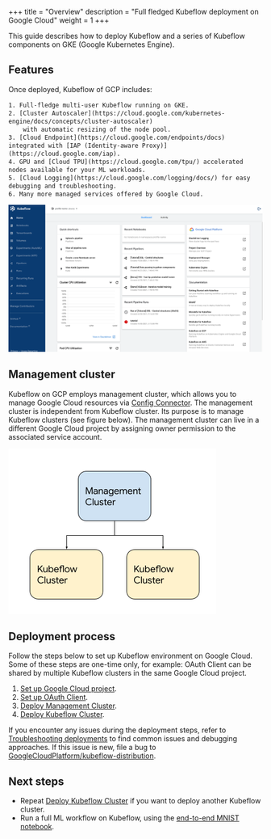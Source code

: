 +++
title = "Overview"
description = "Full fledged Kubeflow deployment on Google Cloud"
weight = 1
+++

This guide describes how to deploy Kubeflow and a series of Kubeflow components on GKE (Google Kubernetes Engine).
<!-- If you want to use Kubeflow Pipelines only, refer to [Installation Options for Kubeflow Pipelines](https://www.kubeflow.org/docs/components/pipelines/installation/overview/) for choosing an installation option.
-->

## Features

Once deployed, Kubeflow of GCP includes:

    1. Full-fledge multi-user Kubeflow running on GKE.
    2. [Cluster Autoscaler](https://cloud.google.com/kubernetes-engine/docs/concepts/cluster-autoscaler)
        with automatic resizing of the node pool.
    3. [Cloud Endpoint](https://cloud.google.com/endpoints/docs) integrated with [IAP (Identity-aware Proxy)](https://cloud.google.com/iap).
    4. GPU and [Cloud TPU](https://cloud.google.com/tpu/) accelerated nodes available for your ML workloads.
    5. [Cloud Logging](https://cloud.google.com/logging/docs/) for easy debugging and troubleshooting.
    6. Many more managed services offered by Google Cloud.

<img src="/docs/images/gke/full-kf-home.png" 
    alt="Full Kubeflow Central Dashboard"
    class="mt-3 mb-3 border border-info rounded">


## Management cluster

Kubeflow on GCP employs management cluster, which allows you to manage Google Cloud resources via [Config Connector](https://cloud.google.com/config-connector/docs/overview). The management cluster is independent from Kubeflow cluster. Its purpose is to manage Kubeflow clusters (see figure below). The management cluster can live in a different Google Cloud project by assigning owner permission to the associated service account.

<img src="/docs/images/gke/full-deployment-structure.png" 
    alt="Full Kubeflow deployment structure"
    class="mt-3 mb-3 border border-info rounded">

## Deployment process

Follow the steps below to set up Kubeflow environment on Google Cloud. Some of these steps are one-time only, for example: OAuth Client can be shared by multiple Kubeflow clusters in the same Google Cloud project.

1. [Set up Google Cloud project](/docs/deploy/project-setup/).
2. [Set up OAuth Client](/docs/deploy/oauth-setup/).
3. [Deploy Management Cluster](/docs/deploy/management-setup/).
4. [Deploy Kubeflow Cluster](/docs/deploy/deploy-cli/).

If you encounter any issues during the deployment steps, refer to [Troubleshooting deployments](/docs/troubleshooting/) to find common issues
and debugging approaches. If this issue is new, file a bug to [GoogleCloudPlatform/kubeflow-distribution](https://github.com/GoogleCloudPlatform/kubeflow-distribution).

## Next steps

- Repeat [Deploy Kubeflow Cluster](/docs/deploy/deploy-cli/) if you want to deploy another Kubeflow cluster.
- Run a full ML workflow on Kubeflow, using the [end-to-end MNIST notebook](https://github.com/kubeflow/pipelines/blob/e42d9d2609369b96973c821dca11fe5b2565e705/samples/contrib/kubeflow-e2e-mnist/kubeflow-e2e-mnist.ipynb).
